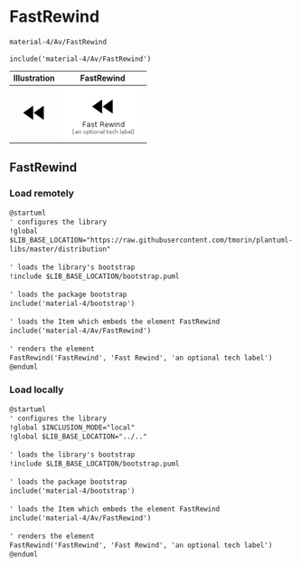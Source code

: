 # FastRewind


```text
material-4/Av/FastRewind
```

```text
include('material-4/Av/FastRewind')
```



| Illustration | FastRewind |
| :---: | :---: |
| ![illustration for Illustration](../../material-4/Av/FastRewind.png) | ![illustration for FastRewind](../../material-4/Av/FastRewind.Local.png) |




## FastRewind

### Load remotely
```plantuml
@startuml
' configures the library
!global $LIB_BASE_LOCATION="https://raw.githubusercontent.com/tmorin/plantuml-libs/master/distribution"

' loads the library's bootstrap
!include $LIB_BASE_LOCATION/bootstrap.puml

' loads the package bootstrap
include('material-4/bootstrap')

' loads the Item which embeds the element FastRewind
include('material-4/Av/FastRewind')

' renders the element
FastRewind('FastRewind', 'Fast Rewind', 'an optional tech label')
@enduml
```

### Load locally
```plantuml
@startuml
' configures the library
!global $INCLUSION_MODE="local"
!global $LIB_BASE_LOCATION="../.."

' loads the library's bootstrap
!include $LIB_BASE_LOCATION/bootstrap.puml

' loads the package bootstrap
include('material-4/bootstrap')

' loads the Item which embeds the element FastRewind
include('material-4/Av/FastRewind')

' renders the element
FastRewind('FastRewind', 'Fast Rewind', 'an optional tech label')
@enduml
```

